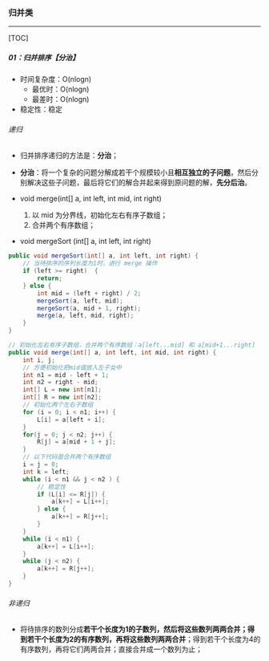 ### 归并类

------

[TOC]

##### 01：归并排序【分治】

- 时间复杂度：O(nlogn)
  - 最优时：O(nlogn)
  - 最差时：O(nlogn)
- 稳定性：稳定

###### 递归

- 归并排序递归的方法是：**分治**；
- **分治**：将一个复杂的问题分解成若干个规模较小且**相互独立的子问题**，然后分别解决这些子问题，最后将它们的解合并起来得到原问题的解，**先分后治**。


- void merge(int[] a, int left, int mid, int right) 
  1. 以 mid 为分界线，初始化左右有序子数组；
  2. 合并两个有序数组；
- void mergeSort  (int[] a, int left, int right)

```java
public void mergeSort(int[] a, int left, int right) {
    // 当待排序的序列长度为1时，进行 merge 操作
    if (left >= right)  {
        return;
    } else {
        int mid = (left + right) / 2;
        mergeSort(a, left, mid);
        mergeSort(a, mid + 1, right);
        merge(a, left, mid, right);
    }
}

// 初始化左右有序子数组，合并两个有序数组：a[left...mid] 和 a[mid+1...right]
public void merge(int[] a, int left, int mid, int right) {
    int i, j;
    // 方便初始化把mid值放入左子女中
    int n1 = mid - left + 1;
    int n2 = right - mid;
    int[] L = new int[n1];
    int[] R = new int[n2];
    // 初始化两个左右子数组
    for (i = 0; i < n1; i++) {
        L[i] = a[left + i];
    }
    for(j = 0; j < n2; j++) {
        R[j] = a[mid + 1 + j];
    }
    // 以下代码是合并两个有序数组
    i = j = 0;
    int k = left;
    while (i < n1 && j < n2 ) {
        // 稳定性
        if (L[i] <= R[j]) {
            a[k++] = L[i++];
        } else {
            a[k++] = R[j++];
        }
    }
    while (i < n1) {
        a[k++] = L[i++];
    }
    while (j < n2) {
        a[k++] = R[j++];
    }
}
```

###### 非递归

- 将待排序的数列分成**若干个长度为1的子数列，然后将这些数列两两合并；得到若干个长度为2的有序数列，再将这些数列两两合并**；得到若干个长度为4的有序数列，再将它们两两合并；直接合并成一个数列为止；

